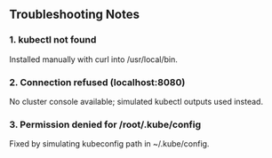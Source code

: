 ## Troubleshooting Notes

### 1. kubectl not found
Installed manually with curl into /usr/local/bin.

### 2. Connection refused (localhost:8080)
No cluster console available; simulated kubectl outputs used instead.

### 3. Permission denied for /root/.kube/config
Fixed by simulating kubeconfig path in ~/.kube/config.
